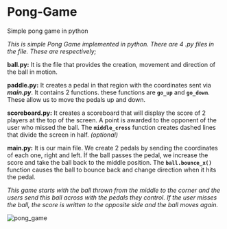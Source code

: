 # Pong-Game
Simple pong game in python

*This is simple Pong Game implemented in python. There are 4 .py files in the file. These are respectively;*  

**ball.py:** It is the file that provides the creation, movement and direction of the ball in motion.    

**paddle.py:** It creates a pedal in that region with the coordinates sent via ***main.py***. It contains 2 functions. these functions are **`go_up`** and **`go_down`**. These allow us to move the pedals up and down.    

**scoreboard.py:** It creates a scoreboard that will display the score of 2 players at the top of the screen. A point is awarded to the opponent of the user who missed the ball. The **`middle_cross`** function creates dashed lines that divide the screen in half. *(optional)*    

**main.py:** It is our main file. We create 2 pedals by sending the coordinates of each one, right and left. İf the ball passes the pedal, we increase the score and take the ball back to the middle position. The **`ball.bounce_x()`** function causes the ball to bounce back and change direction when it hits the pedal.  

*This game starts with the ball thrown from the middle to the corner and the users send this ball across with the pedals they control. If the user misses the ball, the score is written to the opposite side and the ball moves again.*

![pong_game](https://github.com/efecnblt/Basics-Games-with-Python/blob/main/Pong%20Game/pong_game.gif?raw=true)

